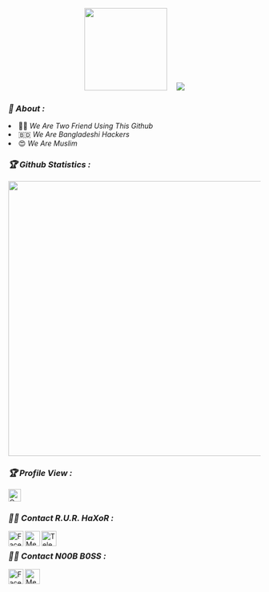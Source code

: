 <!-- Github README -->
<p align="center"><a href="https://github.com/noobboss1">
<img height="165" src="https://github-readme-stats.vercel.app/api?username=noobboss1&show_icons=true&include_all_commits=true&theme=react&cache_seconds=3200&hide_border=true" /></a>
&nbsp;&nbsp;&nbsp;
<a href="https://github.com/noobboss1"><img src="https://github-readme-stats.vercel.app/api/top-langs/?username=noobboss1&layout=compact&theme=react&hide_border=true" />
</a></p>

<h3><b><i>👥 About :</i></b></h3>
<li> 👩‍💻 <i>We Are Two Friend Using This Github</i></li>
<li> 🇧🇩 <i>We Are Bangladeshi Hackers</i></li>
<li> 😍 <i>We Are Muslim</i></li>

<h3><b><i>🏆 Github Statistics :</i></b></h3>
<a href="https://github.com/noobboss1"><img width=550 src="https://github-profile-trophy.vercel.app/?username=noobboss1&theme=dracula&no-frame=true&title=Followers,Stars,Commit,Repository,Issues"/></a>

<h3><b><i>🏆 Profile View :</i></b></h3>
<a href="https://github.com/noobboss1"><img height="25" title="Counter" src="https://komarev.com/ghpvc/?username=noobboss1&color=blueviolet&style=flat-square"></a>

<h3><b><i>👩‍💻 Contact R.U.R. HaXoR :</i></b></h3>
<a href="https://www.facebook.com/R.U.R.HaXoR6939/"><img align="left" title="Facebook" alt="Facebook" width="30px" src="https://i.ibb.co/2FrDPV0/facebook.png" /></a>
<a href="https://m.me/facebook.com/R.U.R.HaXoR6939/"><img align="left" title="Messenger" alt="Messenger" width="30px" src="https://i.ibb.co/Cn8FHym/messenger.png" /></a>
<a href="https://t.me/RURHaXoR"><img align="left" title="Telegram" alt="Telegram" width="30px" src="https://i.ibb.co/m9d3HF2/Telegram.png" /></a><br>

<h3><b><i>👩‍💻 Contact N00B B0SS :</i></b></h3>
<a href="https://www.facebook.com/Noob.Boss.THBD/"><img align="left" title="Facebook" alt="Facebook" width="30px" src="https://i.ibb.co/2FrDPV0/facebook.png"/></a>
<a href="https://www.facebook.com/Noob.Boss.THBD/"><img align="left" title="Messenger" alt="Messenger" width="30px" src="https://i.ibb.co/Cn8FHym/messenger.png" /></a>

